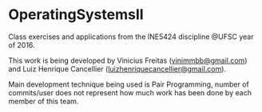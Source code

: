 # OperatingSystemsII
Class exercises and applications from the INE5424 discipline @UFSC year of 2016.

This work is being developed by Vinicius Freitas (vinimmbb@gmail.com) and Luiz Henrique Cancellier (luizhenriquecancellier@gmail.com).

Main development technique being used is Pair Programming, number of commits/user does not represent how much work has been done by each member of this team.
